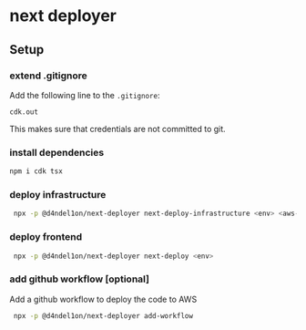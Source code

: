 # next deployer

## Setup

### extend .gitignore

Add the following line to the `.gitignore`:

```
cdk.out
``` 

This makes sure that credentials are not committed to git.

### install dependencies

```bash
npm i cdk tsx
```

### deploy infrastructure
```bash
 npx -p @d4ndel1on/next-deployer next-deploy-infrastructure <env> <aws-profile>
```

### deploy frontend
```bash
 npx -p @d4ndel1on/next-deployer next-deploy <env>
```

### add github workflow [optional]

Add a github workflow to deploy the code to AWS
```bash
 npx -p @d4ndel1on/next-deployer add-workflow
```